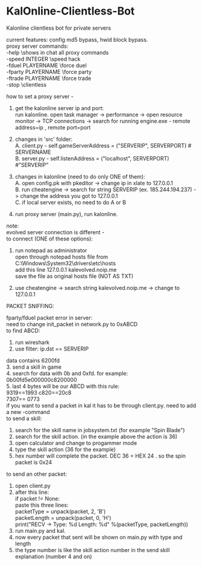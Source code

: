 # KalOnline-Clientless-Bot
Kalonline clientless bot for private servers

current features: config md5 bypass, hwid block bypass.<br/>
proxy server commands:<br/>
-help \\shows in chat all proxy commands<br/>
-speed INTEGER \\speed hack<br/>
-fduel PLAYERNAME \\force duel<br/>
-fparty PLAYERNAME \\force party<br/>
-ftrade PLAYERNAME \\force trade<br/>
-stop \\clientless<br/>

how to set a proxy server -<br/>
1. get the kalonline server ip and port:<br/>
   run kalonline. open task manager -> performance -> open resource monitor -> TCP connections -> search for running engine.exe - remote address=ip , remote port=port

2. changes in 'src' folder:<br/>
   A. client.py - self.gameServerAddress = ("SERVERIP", SERVERPORT)  # SERVERNAME<br/>
   B. server.py - self.listenAddress = ("localhost", SERVERPORT) #"SERVERIP"<br/>

3. changes in kalonline (need to do only ONE of them):<br/>
   A. open config.pk with pkeditor -> change ip in xlate to 127.0.0.1<br/>
   B. run cheatengine -> search for string SERVERIP (ex. 185.244.194.237) -> change the address you got to 127.0.0.1<br/>
   C. if local server exists, no need to do A or B<br/>

4. run proxy server (main.py), run kalonline.<br/>

note:<br/>
evolved server connection is different - <br/>
to connect (ONE of these options):<br/>
1. run notepad as administrator<br/>
   open through notepad hosts file from C:\Windows\System32\drivers\etc\hosts<br/>
   add this line 127.0.0.1 kalevolved.noip.me<br/>
   save the file as original hosts file (NOT AS TXT)<br/>

2. use cheatengine -> search string kalevolved.noip.me -> change to 127.0.0.1<br/>



PACKET SNIFFING:<br/>

fparty/fduel packet error in server:<br/>
need to change init_packet in network.py to 0xABCD<br/>
to find ABCD:<br/>
1. run wireshark<br/>
2. use filter:  ip.dst == SERVERIP<br/>


data contains 6200fd<br/>
3. send a skill in game<br/>
4. search for data with 0b and 0xfd. for example: 0b00fd5e000000c8200000<br/>
5. last 4 bytes will be our ABCD with this rule:<br/>
   9319==1993   c820==20c8<br/>
   7307== 0773<br/>
if you want to send a packet in kal it has to be through client.py. need to add a new -command<br/>
to send a skill:<br/>
1. search for the skill name in jobsystem.txt (for example "Spin Blade")<br/>
2. search for the skill action. (in the example above the action is 36)<br/>
3. open calculator and change to progammer mode<br/>
4. type the skill action (36 for the example)<br/>
5. hex number will complete the packet. DEC 36 = HEX 24 . so the spin packet is 0x24<br/>

to send an other packet:<br/>
1. open client.py<br/>
2. after this line: <br/>
      if packet != None:   <br/>
   paste this three lines:<br/>
      packetType = unpack(packet, 2, 'B')<br/>
      packetLength = unpack(packet, 0, 'H')<br/>
      print("RECV -> Type: %d  Length:  %d" %(packetType, packetLength)) <br/>  
3. run main.py and kal.<br/>
4. now every packet that sent will be shown on main.py with type and length<br/>
5. the type number is like the skill action number in the send skill explanation (number 4 and on)<br/>

